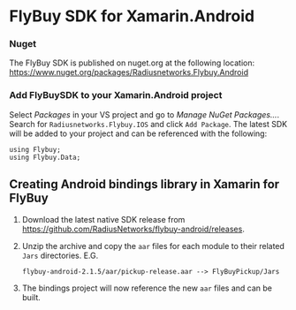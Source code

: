 # FlyBuy SDK for Xamarin.Android

### Nuget

The FlyBuy SDK is published on nuget.org at the following location: https://www.nuget.org/packages/Radiusnetworks.Flybuy.Android

### Add FlyBuySDK to your Xamarin.Android project

Select _Packages_ in your VS project and go to _Manage NuGet Packages..._. Search for `Radiusnetworks.Flybuy.IOS` and click `Add Package`. The latest SDK will be added to your project and can be referenced with the following:
```
using Flybuy;
using Flybuy.Data;
```

## Creating Android bindings library in Xamarin for FlyBuy

1. Download the latest native SDK release from https://github.com/RadiusNetworks/flybuy-android/releases.

1. Unzip the archive and copy the `aar` files for each module to their related `Jars` directories. E.G.
    ```
    flybuy-android-2.1.5/aar/pickup-release.aar --> FlyBuyPickup/Jars
    ```

1. The bindings project will now reference the new `aar` files and can be built.


